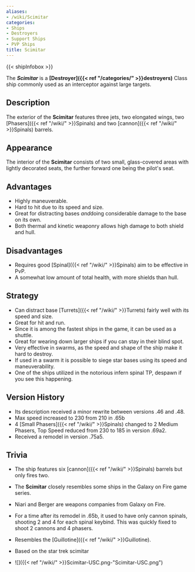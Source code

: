 ```yaml
---
aliases:
- /wiki/Scimitar
categories:
- Ships
- Destroyers
- Support Ships
- PVP Ships
title: Scimitar
---  
```


{{< shipInfobox >}} 

The **_Scimitar_** is a **[Destroyer]({{< ref "/categories/" >}}destroyers)** Class ship commonly used as an interceptor against large targets.

## Description

The exterior of the **Scimitar** features three jets, two elongated wings, two [Phasers]({{< ref "/wiki/" >}}Spinals) and two [cannon]({{< ref "/wiki/" >}}Spinals) barrels.

## Appearance

The interior of the **Scimitar** consists of two small, glass-covered areas with lightly decorated seats, the further forward one being the pilot's seat.

## Advantages

- Highly maneuverable.
- Hard to hit due to its speed and size.
- Great for distracting bases *and*doing considerable damage to the base on its own.
- Both thermal and kinetic weaponry allows high damage to both shield and hull.

## Disadvantages

- Requires good [Spinal]({{< ref "/wiki/" >}}Spinals) aim to be effective in PvP.
- A somewhat low amount of total health, with more shields than hull.

## Strategy

- Can distract base [Turrets]({{< ref "/wiki/" >}}Turrets) fairly well with its speed and size.
- Great for hit and run.
- Since it is among the fastest ships in the game, it can be used as a shuttle.
- Great for wearing down larger ships if you can stay in their blind spot.
- Very effective in swarms, as the speed and shape of the ship make it hard to destroy.
- If used in a swarm it is possible to siege star bases using its speed and maneuverability.
- One of the ships utilized in the notorious infern spinal TP, despawn if you see this happening.

## Version History 

- Its description received a minor rewrite between versions .46 and .48.
- Max speed increased to 230 from 210 in .65b
- 4 [Small Phasers]({{< ref "/wiki/" >}}Spinals) changed to 2 Medium Phasers, Top Speed reduced from 230 to 185 in version .69a2.
- Received a remodel in version .75a5.

## Trivia

- The ship features six [cannon]({{< ref "/wiki/" >}}Spinals) barrels but only fires two.

- The **Scimitar** closely resembles some ships in the Galaxy on Fire game series.

- Niari and Berger are weapons companies from Galaxy on Fire.

- For a time after its remodel in .65b, it used to have only cannon spinals, shooting 2 and 4 for each spinal keybind. This was quickly fixed to shoot 2 cannons and 4 phasers.

- Resembles the [Guillotine]({{< ref "/wiki/" >}}Guillotine).

- Based on the star trek scimitar

- ![]({{< ref "/wiki/" >}}Scimitar-USC.png-"Scimitar-USC.png")